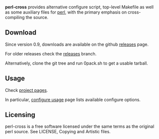 **perl-cross** provides alternative configure script, top-level Makefile
as well as some auxiliary files for [perl](http://www.perl.org),
with the primary emphasis on cross-compiling the source.


## Download

Since version 0.9, downloads are available on the github
[releases](https://github.com/arsv/perl-cross/releases) page.

For older releases check the [releases](https://github.com/arsv/perl-cross/tree/releases) branch.

Alternatively, clone the git tree and run 0pack.sh to get a usable tarball.

## Usage

Check [project pages](http://arsv.github.io/perl-cross/).

In particular, [configure usage](http://arsv.github.io/perl-cross/usage.html) page
lists available configure options.

## Licensing

perl-cross is a free software licensed under the same terms
as the original perl source.
See LICENSE, Copying and Artistic files.

